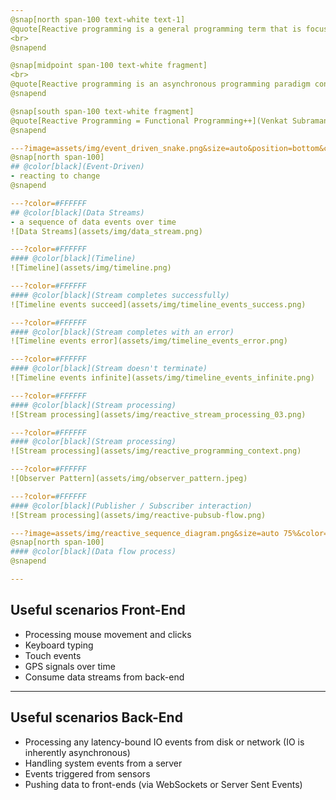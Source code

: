 ```yaml
---
@snap[north span-100 text-white text-1]
@quote[Reactive programming is a general programming term that is focused on reacting to changes, such as data values or events.](Reactive Programming in RxJava)
<br>
@snapend

@snap[midpoint span-100 text-white fragment]
<br>
@quote[Reactive programming is an asynchronous programming paradigm concerned with data streams and the propagation of change.](Wikipedia)
@snapend

@snap[south span-100 text-white fragment]
@quote[Reactive Programming = Functional Programming++](Venkat Subramaniam)
@snapend

---?image=assets/img/event_driven_snake.png&size=auto&position=bottom&color=#FFFFFF
@snap[north span-100]
## @color[black](Event-Driven)
- reacting to change
@snapend

---?color=#FFFFFF
## @color[black](Data Streams)
- a sequence of data events over time
![Data Streams](assets/img/data_stream.png)

---?color=#FFFFFF
#### @color[black](Timeline)
![Timeline](assets/img/timeline.png)

---?color=#FFFFFF
#### @color[black](Stream completes successfully)
![Timeline events succeed](assets/img/timeline_events_success.png)

---?color=#FFFFFF
#### @color[black](Stream completes with an error)
![Timeline events error](assets/img/timeline_events_error.png)

---?color=#FFFFFF
#### @color[black](Stream doesn't terminate)
![Timeline events infinite](assets/img/timeline_events_infinite.png)

---?color=#FFFFFF
#### @color[black](Stream processing)
![Stream processing](assets/img/reactive_stream_processing_03.png)

---?color=#FFFFFF
#### @color[black](Stream processing)
![Stream processing](assets/img/reactive_programming_context.png)

---?color=#FFFFFF
![Observer Pattern](assets/img/observer_pattern.jpeg)

---?color=#FFFFFF
#### @color[black](Publisher / Subscriber interaction)
![Stream processing](assets/img/reactive-pubsub-flow.png)

---?image=assets/img/reactive_sequence_diagram.png&size=auto 75%&color=#CCDAE7
@snap[north span-100]
#### @color[black](Data flow process)
@snapend

---
```

## Useful scenarios Front-End
- Processing mouse movement and clicks
- Keyboard typing
- Touch events
- GPS signals over time
- Consume data streams from back-end

---
## Useful scenarios Back-End
- Processing any latency-bound IO events from disk or network (IO is inherently asynchronous)
- Handling system events from a server
- Events triggered from sensors
- Pushing data to front-ends (via WebSockets or Server Sent Events)

